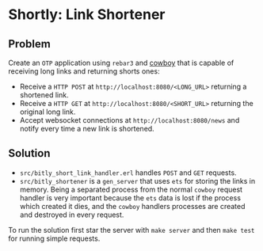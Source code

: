 Shortly: Link Shortener
=====

## Problem
Create an ``OTP`` application using ``rebar3`` and [cowboy](https://github.com/ninenines/cowboy)
that is capable of receiving long links and returning shorts ones:

* Receive a ``HTTP POST`` at `http://localhost:8080/<LONG_URL>` returning a shortened link. 
* Receive a ``HTTP GET`` at `http://localhost:8080/<SHORT_URL>` returning the original
  long link.
* Accept websocket connections at `http://localhost:8080/news` and notify every time a new
  link is shortened.

## Solution

* ``src/bitly_short_link_handler.erl`` handles ``POST`` and ``GET`` requests.
* ``src/bitly_shortener`` is a ``gen_server`` that uses ``ets`` for storing the links
  in memory. Being a separated process from the normal ``cowboy`` request handler is very 
  important because the ``ets`` data is lost if the process which created it dies, and
  the ``cowboy`` handlers processes are created and destroyed in every request.
  
To run the solution first star the server with ``make server`` and then ``make test`` for
running simple requests.
